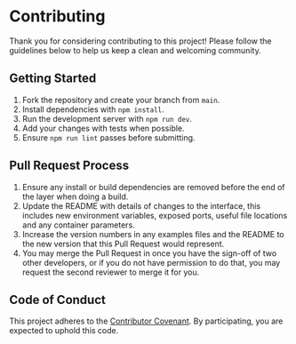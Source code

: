 # Contributing

Thank you for considering contributing to this project! Please follow the
guidelines below to help us keep a clean and welcoming community.

## Getting Started

1. Fork the repository and create your branch from `main`.
2. Install dependencies with `npm install`.
3. Run the development server with `npm run dev`.
4. Add your changes with tests when possible.
5. Ensure `npm run lint` passes before submitting.

## Pull Request Process

1. Ensure any install or build dependencies are removed before the end of the
   layer when doing a build.
2. Update the README with details of changes to the interface, this includes
   new environment variables, exposed ports, useful file locations and any
   container parameters.
3. Increase the version numbers in any examples files and the README to the new
   version that this Pull Request would represent.
4. You may merge the Pull Request in once you have the sign-off of two other
   developers, or if you do not have permission to do that, you may request the
   second reviewer to merge it for you.

## Code of Conduct

This project adheres to the [Contributor Covenant](CODE_OF_CONDUCT.md). By
participating, you are expected to uphold this code.

